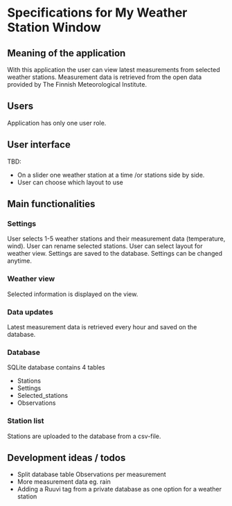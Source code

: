 # Specifications for My Weather Station Window

## Meaning of the application

With this application the user can view latest measurements from selected weather stations. Measurement data is retrieved from the open data provided by The Finnish Meteorological Institute.

## Users

Application has only one user role.

## User interface

TBD:
- On a slider one weather station at a time /or stations side by side.
- User can choose which layout to use

## Main functionalities

### Settings

User selects 1-5 weather stations and their measurement data (temperature, wind). User can rename selected stations. User can select layout for weather view. Settings are saved to the database. Settings can be changed anytime.

### Weather view

Selected information is displayed on the view.

### Data updates 

Latest measurement data is retrieved every hour and saved on the database.

### Database

SQLite database contains 4 tables
- Stations
- Settings
- Selected_stations
- Observations

### Station list
Stations are uploaded to the database from a csv-file.

## Development ideas / todos
- Split database table Observations per measurement
- More measurement data eg. rain
- Adding a Ruuvi tag from a private database as one option for a weather station
